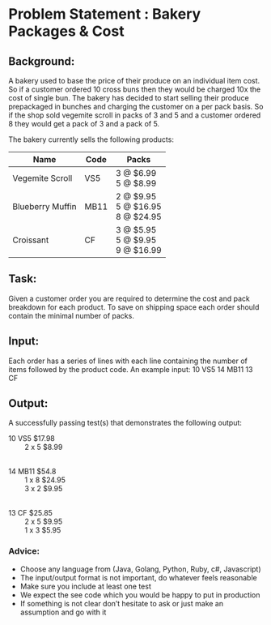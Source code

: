 # Problem Statement : Bakery Packages & Cost

## Background:
A bakery used to base the price of their produce on an individual item cost. So if a customer ordered
10 cross buns then they would be charged 10x the cost of single bun. The bakery has decided to start
selling their produce prepackaged in bunches and charging the customer on a per pack basis. So if the
shop sold vegemite scroll in packs of 3 and 5 and a customer ordered 8 they would get a pack of 3 and
a pack of 5.

The bakery currently sells the following products:

| Name  | Code  | Packs  |
|---|---|---|
| Vegemite Scroll   | VS5  | 3 @ $6.99 <br> 5 @ $8.99  |
| Blueberry Muffin  | MB11  |  2 @ $9.95 <br> 5 @ $16.95 <br> 8 @ $24.95 |
| Croissant  | CF  |  3 @ $5.95 <br> 5 @ $9.95 <br> 9 @ $16.99 |  


## Task:
Given a customer order you are required to determine the cost and pack breakdown for each product.
To save on shipping space each order should contain the minimal number of packs.

## Input:
Each order has a series of lines with each line containing the number of items followed by the
product code. An example input:
10 VS5
14 MB11
13 CF

## Output:
A successfully passing test(s) that demonstrates the following output:<br>

10 VS5 $17.98 <br>
&emsp;&emsp; 2 x 5 $8.99 <br><br>

14 MB11 $54.8 <br>
&emsp;&emsp;  1 x 8 $24.95<br>
&emsp;&emsp;  3 x 2 $9.95<br><br>
        
13 CF $25.85 <br>
&emsp;&emsp;  2 x 5 $9.95<br>
&emsp;&emsp;  1 x 3 $5.95
        
        
### Advice:
* Choose any language from (Java, Golang, Python, Ruby, c#, Javascript)
* The input/output format is not important, do whatever feels reasonable
* Make sure you include at least one test
* We expect the see code which you would be happy to put in production
* If something is not clear don’t hesitate to ask or just make an assumption and go with it

